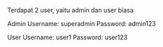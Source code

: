 Terdapat 2 user, yaitu admin dan user biasa

Admin
Username: superadmin
Password: admin123

User
Username: user1
Password: user123
